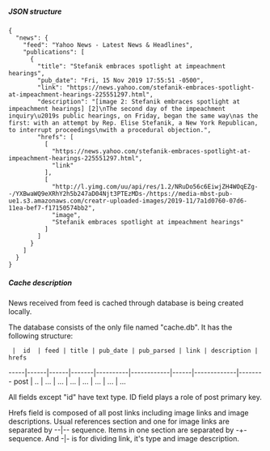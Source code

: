 ##### JSON structure

```
{
  "news": {
    "feed": "Yahoo News - Latest News & Headlines",
    "publications": [
      {
        "title": "Stefanik embraces spotlight at impeachment hearings",
        "pub_date": "Fri, 15 Nov 2019 17:55:51 -0500",
        "link": "https://news.yahoo.com/stefanik-embraces-spotlight-at-impeachment-hearings-225551297.html",
        "description": "[image 2: Stefanik embraces spotlight at impeachment hearings] [2]\nThe second day of the impeachment inquiry\u2019s public hearings, on Friday, began the same way\nas the first: with an attempt by Rep. Elise Stefanik, a New York Republican, to interrupt proceedings\nwith a procedural objection.",
        "hrefs": [
          [
            "https://news.yahoo.com/stefanik-embraces-spotlight-at-impeachment-hearings-225551297.html",
            "link"
          ],
          [
            "http://l.yimg.com/uu/api/res/1.2/NRuDo56c6EiwjZH4WOqEZg--/YXBwaWQ9eXRhY2h5b247aD04Njt3PTEzMDs-/https://media-mbst-pub-ue1.s3.amazonaws.com/creatr-uploaded-images/2019-11/7a1d0760-07d6-11ea-bef7-f17150574bb2",
            "image",
            "Stefanik embraces spotlight at impeachment hearings"
          ]
        ]
      }
    ]
  }
}
```

##### Cache description

News received from feed is cached through database is being created locally.

The database consists of the only file named "cache.db". It has the following structure:

     |  id  | feed | title | pub_date | pub_parsed | link | description | hrefs 
-----|------|------|-------|----------|------------|------|-------------|--------
post |  ..  | ...  |  ...  |   ...    |    ...     | ...  |     ...     |   ...    

All fields except "id" have text type. ID field plays a role of post primary key.

Hrefs field is composed of all post links including image links and image descriptions.
Usual references section and one for image links are separated by --|-- sequence. 
Items in one section are separated by -+- sequence. And -|- is for dividing link, it's type and image description.
